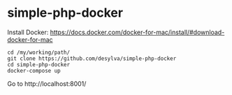 # simple-php-docker

Install Docker:
https://docs.docker.com/docker-for-mac/install/#download-docker-for-mac

```
cd /my/working/path/
git clone https://github.com/desylva/simple-php-docker
cd simple-php-docker
docker-compose up
```

Go to http://localhost:8001/
